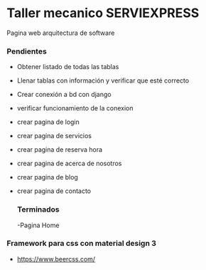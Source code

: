 # Taller mecanico SERVIEXPRESS
Pagina web arquitectura de software

### Pendientes
- Obtener listado de todas las tablas
- Llenar tablas con información y verificar que esté correcto
- Crear conexión a bd con django
- verificar funcionamiento de la conexion
- crear pagina de login
- crear pagina de servicios
- crear pagina de reserva hora
- crear pagina de acerca de nosotros
- crear pagina de blog
- crear pagina de contacto

  ### Terminados
  -Pagina Home
### Framework para css con material design 3
- https://www.beercss.com/
